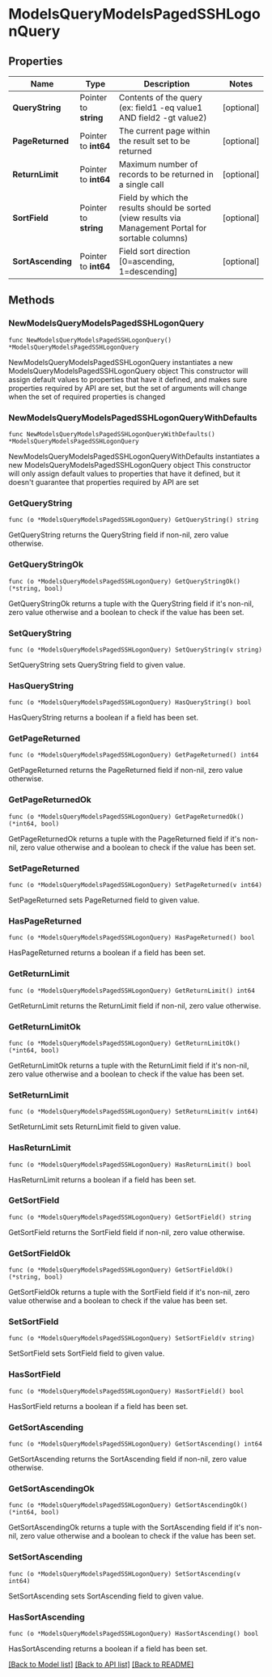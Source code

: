 # ModelsQueryModelsPagedSSHLogonQuery

## Properties

Name | Type | Description | Notes
------------ | ------------- | ------------- | -------------
**QueryString** | Pointer to **string** | Contents of the query (ex: field1 -eq value1 AND field2 -gt value2) | [optional] 
**PageReturned** | Pointer to **int64** | The current page within the result set to be returned | [optional] 
**ReturnLimit** | Pointer to **int64** | Maximum number of records to be returned in a single call | [optional] 
**SortField** | Pointer to **string** | Field by which the results should be sorted (view results via Management Portal for sortable columns) | [optional] 
**SortAscending** | Pointer to **int64** | Field sort direction [0&#x3D;ascending, 1&#x3D;descending] | [optional] 

## Methods

### NewModelsQueryModelsPagedSSHLogonQuery

`func NewModelsQueryModelsPagedSSHLogonQuery() *ModelsQueryModelsPagedSSHLogonQuery`

NewModelsQueryModelsPagedSSHLogonQuery instantiates a new ModelsQueryModelsPagedSSHLogonQuery object
This constructor will assign default values to properties that have it defined,
and makes sure properties required by API are set, but the set of arguments
will change when the set of required properties is changed

### NewModelsQueryModelsPagedSSHLogonQueryWithDefaults

`func NewModelsQueryModelsPagedSSHLogonQueryWithDefaults() *ModelsQueryModelsPagedSSHLogonQuery`

NewModelsQueryModelsPagedSSHLogonQueryWithDefaults instantiates a new ModelsQueryModelsPagedSSHLogonQuery object
This constructor will only assign default values to properties that have it defined,
but it doesn't guarantee that properties required by API are set

### GetQueryString

`func (o *ModelsQueryModelsPagedSSHLogonQuery) GetQueryString() string`

GetQueryString returns the QueryString field if non-nil, zero value otherwise.

### GetQueryStringOk

`func (o *ModelsQueryModelsPagedSSHLogonQuery) GetQueryStringOk() (*string, bool)`

GetQueryStringOk returns a tuple with the QueryString field if it's non-nil, zero value otherwise
and a boolean to check if the value has been set.

### SetQueryString

`func (o *ModelsQueryModelsPagedSSHLogonQuery) SetQueryString(v string)`

SetQueryString sets QueryString field to given value.

### HasQueryString

`func (o *ModelsQueryModelsPagedSSHLogonQuery) HasQueryString() bool`

HasQueryString returns a boolean if a field has been set.

### GetPageReturned

`func (o *ModelsQueryModelsPagedSSHLogonQuery) GetPageReturned() int64`

GetPageReturned returns the PageReturned field if non-nil, zero value otherwise.

### GetPageReturnedOk

`func (o *ModelsQueryModelsPagedSSHLogonQuery) GetPageReturnedOk() (*int64, bool)`

GetPageReturnedOk returns a tuple with the PageReturned field if it's non-nil, zero value otherwise
and a boolean to check if the value has been set.

### SetPageReturned

`func (o *ModelsQueryModelsPagedSSHLogonQuery) SetPageReturned(v int64)`

SetPageReturned sets PageReturned field to given value.

### HasPageReturned

`func (o *ModelsQueryModelsPagedSSHLogonQuery) HasPageReturned() bool`

HasPageReturned returns a boolean if a field has been set.

### GetReturnLimit

`func (o *ModelsQueryModelsPagedSSHLogonQuery) GetReturnLimit() int64`

GetReturnLimit returns the ReturnLimit field if non-nil, zero value otherwise.

### GetReturnLimitOk

`func (o *ModelsQueryModelsPagedSSHLogonQuery) GetReturnLimitOk() (*int64, bool)`

GetReturnLimitOk returns a tuple with the ReturnLimit field if it's non-nil, zero value otherwise
and a boolean to check if the value has been set.

### SetReturnLimit

`func (o *ModelsQueryModelsPagedSSHLogonQuery) SetReturnLimit(v int64)`

SetReturnLimit sets ReturnLimit field to given value.

### HasReturnLimit

`func (o *ModelsQueryModelsPagedSSHLogonQuery) HasReturnLimit() bool`

HasReturnLimit returns a boolean if a field has been set.

### GetSortField

`func (o *ModelsQueryModelsPagedSSHLogonQuery) GetSortField() string`

GetSortField returns the SortField field if non-nil, zero value otherwise.

### GetSortFieldOk

`func (o *ModelsQueryModelsPagedSSHLogonQuery) GetSortFieldOk() (*string, bool)`

GetSortFieldOk returns a tuple with the SortField field if it's non-nil, zero value otherwise
and a boolean to check if the value has been set.

### SetSortField

`func (o *ModelsQueryModelsPagedSSHLogonQuery) SetSortField(v string)`

SetSortField sets SortField field to given value.

### HasSortField

`func (o *ModelsQueryModelsPagedSSHLogonQuery) HasSortField() bool`

HasSortField returns a boolean if a field has been set.

### GetSortAscending

`func (o *ModelsQueryModelsPagedSSHLogonQuery) GetSortAscending() int64`

GetSortAscending returns the SortAscending field if non-nil, zero value otherwise.

### GetSortAscendingOk

`func (o *ModelsQueryModelsPagedSSHLogonQuery) GetSortAscendingOk() (*int64, bool)`

GetSortAscendingOk returns a tuple with the SortAscending field if it's non-nil, zero value otherwise
and a boolean to check if the value has been set.

### SetSortAscending

`func (o *ModelsQueryModelsPagedSSHLogonQuery) SetSortAscending(v int64)`

SetSortAscending sets SortAscending field to given value.

### HasSortAscending

`func (o *ModelsQueryModelsPagedSSHLogonQuery) HasSortAscending() bool`

HasSortAscending returns a boolean if a field has been set.


[[Back to Model list]](../README.md#documentation-for-models) [[Back to API list]](../README.md#documentation-for-api-endpoints) [[Back to README]](../README.md)


